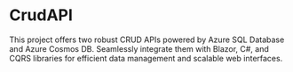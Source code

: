 # CrudAPI
This project offers two robust CRUD APIs powered by Azure SQL Database and Azure Cosmos DB. Seamlessly integrate them with Blazor, C#, and CQRS libraries for efficient data management and scalable web interfaces.
